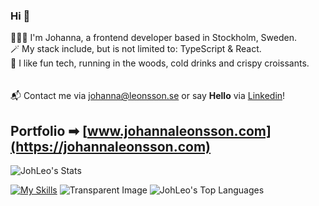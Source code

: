 ### Hi 👋


 🧑🏻‍💻 I'm Johanna, a frontend developer based in Stockholm, Sweden.\
 🪄 My stack include, but is not limited to: TypeScript & React. \
 🌲 I like fun tech, running in the woods, cold drinks and crispy croissants.\
 \
\
📬 Contact me via johanna@leonsson.se or say **Hello** via [Linkedin](https://www.linkedin.com/in/johannaleonsson/)!

## **Portfolio ➡**  [www.johannaleonsson.com](https://johannaleonsson.com)


![JohLeo's Stats](https://github-readme-stats.vercel.app/api?username=JohLeo&bg_color=95,fff,E9E1D9&title_color=233D2B&text_color=233D2B&show_icons=true&icon_color=F6CFDC&hide_border=true&count_private=true) 

[![My Skills](https://skillicons.dev/icons?i=js,html,css,react,redux,ts,git,mongodb,nodejs,webpack,postman,gcp,vscode,netlify,stackoverflow,ai,ps,figma&theme=light&perline=6)](https://skillicons.dev)
![Transparent Image](https://placehold.co/20x40/fff/fff) <!-- Replace with a transparent image URL or use a transparent image placeholder service -->
![JohLeo's Top Languages](https://github-readme-stats.vercel.app/api/top-langs/?username=JohLeo&bg_color=90,fff,E9E1D9&title_color=233D2B&text_color=233D2B&show_icons=true&hide_border=true&layout=compact)
